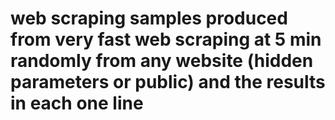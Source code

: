 # web scraping samples produced from very fast web scraping at 5 min randomly from any website (hidden parameters or public) and the results in each one line
